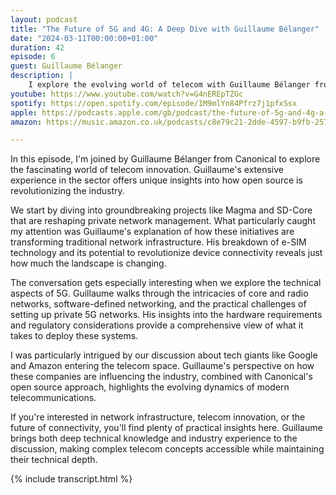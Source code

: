 ```yaml
---
layout: podcast
title: "The Future of 5G and 4G: A Deep Dive with Guillaume Bélanger"
date: "2024-03-11T00:00:00+01:00"
duration: 42
episode: 6
guest: Guillaume Bélanger
description: |
    I explore the evolving world of telecom with Guillaume Bélanger from Canonical, diving into how open source is transforming the industry. From e-SIMs to private 5G networks, we unpack the technologies that are reshaping our connected future.
youtube: https://www.youtube.com/watch?v=G4nEREpTZGc
spotify: https://open.spotify.com/episode/1M9mlYn84Pfrz7j1pfxSsx
apple: https://podcasts.apple.com/gb/podcast/the-future-of-5g-and-4g-a-deep-dive-with-guillaume-belanger/id1722663295?i=1000648700108
amazon: https://music.amazon.co.uk/podcasts/c8e79c21-2dde-4597-b9fb-257ecbc2bf29/episodes/96fec8f6-802a-45ef-9760-2c11c1e0556e/nerding-out-with-viktor-the-future-of-5g-and-4g-a-deep-dive-with-guillaume-belanger

---
```


In this episode, I'm joined by Guillaume Bélanger from Canonical to explore the fascinating world of telecom innovation. Guillaume's extensive experience in the sector offers unique insights into how open source is revolutionizing the industry.

We start by diving into groundbreaking projects like Magma and SD-Core that are reshaping private network management. What particularly caught my attention was Guillaume's explanation of how these initiatives are transforming traditional network infrastructure. His breakdown of e-SIM technology and its potential to revolutionize device connectivity reveals just how much the landscape is changing.

The conversation gets especially interesting when we explore the technical aspects of 5G. Guillaume walks through the intricacies of core and radio networks, software-defined networking, and the practical challenges of setting up private 5G networks. His insights into the hardware requirements and regulatory considerations provide a comprehensive view of what it takes to deploy these systems.

I was particularly intrigued by our discussion about tech giants like Google and Amazon entering the telecom space. Guillaume's perspective on how these companies are influencing the industry, combined with Canonical's open source approach, highlights the evolving dynamics of modern telecommunications.

If you're interested in network infrastructure, telecom innovation, or the future of connectivity, you'll find plenty of practical insights here. Guillaume brings both deep technical knowledge and industry experience to the discussion, making complex telecom concepts accessible while maintaining their technical depth.

{% include transcript.html %}